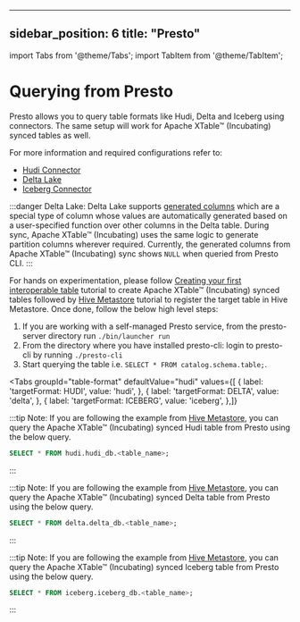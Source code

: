 ---

sidebar_position: 6
title: "Presto"
---------------

import Tabs from '@theme/Tabs';
import TabItem from '@theme/TabItem';

# Querying from Presto

Presto allows you to query table formats like Hudi, Delta and Iceberg using connectors. The same setup will
work for Apache XTable™ (Incubating) synced tables as well.

For more information and required configurations refer to:
* [Hudi Connector](https://prestodb.io/docs/current/connector/hudi.html)
* [Delta Lake](https://prestodb.io/docs/current/connector/deltalake.html)
* [Iceberg Connector](https://prestodb.io/docs/current/connector/iceberg.html)

:::danger Delta Lake:
Delta Lake supports [generated columns](https://docs.databricks.com/en/delta/generated-columns.html)
which are a special type of column whose values are automatically generated based on a user-specified function
over other columns in the Delta table. During sync, Apache XTable™ (Incubating) uses the same logic to generate partition columns wherever required.
Currently, the generated columns from Apache XTable™ (Incubating) sync shows `NULL` when queried from Presto CLI.
:::

For hands on experimentation, please follow [Creating your first interoperable table](/docs/how-to) tutorial
to create Apache XTable™ (Incubating) synced tables followed by [Hive Metastore](/docs/hms) tutorial to register the target table
in Hive Metastore. Once done, follow the below high level steps:
1. If you are working with a self-managed Presto service, from the presto-server directory run `./bin/launcher run`
2. From the directory where you have installed presto-cli: login to presto-cli by running `./presto-cli`
3. Start querying the table i.e. `SELECT * FROM catalog.schema.table;`.

<Tabs
groupId="table-format"
defaultValue="hudi"
values={[
{ label: 'targetFormat: HUDI', value: 'hudi', },
{ label: 'targetFormat: DELTA', value: 'delta', },
{ label: 'targetFormat: ICEBERG', value: 'iceberg', },]}

> <TabItem value="hudi">

:::tip Note:
If you are following the example from [Hive Metastore](/docs/hms), you can query the Apache XTable™ (Incubating) synced Hudi table
from Presto using the below query.

```sql md title="sql"
SELECT * FROM hudi.hudi_db.<table_name>;
```

:::

</TabItem>
<TabItem value="delta">

:::tip Note:
If you are following the example from [Hive Metastore](/docs/hms), you can query the Apache XTable™ (Incubating) synced Delta table
from Presto using the below query.

```sql md title="sql"
SELECT * FROM delta.delta_db.<table_name>;
```

:::

</TabItem>
<TabItem value="iceberg">

:::tip Note:
If you are following the example from [Hive Metastore](/docs/hms), you can query the Apache XTable™ (Incubating) synced Iceberg table
from Presto using the below query.

```sql md title="sql"
SELECT * FROM iceberg.iceberg_db.<table_name>;
```

:::

</TabItem>
</Tabs>
